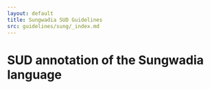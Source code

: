 ```yaml
---
layout: default
title: Sungwadia SUD Guidelines
src: guidelines/sung/_index.md
---
```


# SUD annotation of the Sungwadia language